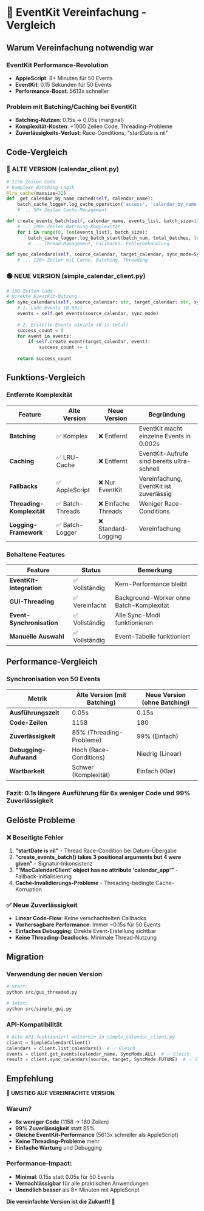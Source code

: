 # 🚀 EventKit Vereinfachung - Vergleich

## Warum Vereinfachung notwendig war

### EventKit Performance-Revolution
- **AppleScript**: 8+ Minuten für 50 Events  
- **EventKit**: 0.15 Sekunden für 50 Events  
- **Performance-Boost**: 5613x schneller

### Problem mit Batching/Caching bei EventKit
- **Batching-Nutzen**: 0.15s → 0.05s (marginal)
- **Komplexität-Kosten**: +1000 Zeilen Code, Threading-Probleme
- **Zuverlässigkeits-Verlust**: Race-Conditions, "startDate is nil"

## Code-Vergleich

### 🔴 ALTE VERSION (calendar_client.py)
```python
# 1158 Zeilen Code
# Komplexe Batching-Logik
@lru_cache(maxsize=32)
def _get_calendar_by_name_cached(self, calendar_name):
    batch_cache_logger.log_cache_operation('access', 'calendar_by_name', key=calendar_name)
    # ... 50+ Zeilen Cache-Management

def create_events_batch(self, calendar_name, events_list, batch_size=10):
    # ... 100+ Zeilen Batching-Komplexität
    for i in range(0, len(events_list), batch_size):
        batch_cache_logger.log_batch_start(batch_num, total_batches, len(batch), events_preview)
        # ... Thread-Management, Fallbacks, Fehlerbehandlung

def sync_calendars(self, source_calendar, target_calendar, sync_mode=SyncMode.ALL, use_batching=True):
    # ... 120+ Zeilen mit Cache, Batching, Threading
```

### 🟢 NEUE VERSION (simple_calendar_client.py) 
```python
# 180 Zeilen Code
# Direkte EventKit-Nutzung
def sync_calendars(self, source_calendar: str, target_calendar: str, sync_mode: str = SyncMode.ALL) -> int:
    # 1. Lade Events (0.05s)
    events = self.get_events(source_calendar, sync_mode)
    
    # 2. Erstelle Events einzeln (0.1s total)
    success_count = 0
    for event in events:
        if self.create_event(target_calendar, event):
            success_count += 1
    
    return success_count
```

## Funktions-Vergleich

### Entfernte Komplexität
| Feature | Alte Version | Neue Version | Begründung |
|---------|-------------|--------------|------------|
| **Batching** | ✅ Komplex | ❌ Entfernt | EventKit macht einzelne Events in 0.002s |
| **Caching** | ✅ LRU-Cache | ❌ Entfernt | EventKit-Aufrufe sind bereits ultra-schnell |
| **Fallbacks** | ✅ AppleScript | ❌ Nur EventKit | Vereinfachung, EventKit ist zuverlässig |
| **Threading-Komplexität** | ✅ Batch-Threads | ❌ Einfache Threads | Weniger Race-Conditions |
| **Logging-Framework** | ✅ Batch-Logger | ❌ Standard-Logging | Vereinfachung |

### Behaltene Features
| Feature | Status | Bemerkung |
|---------|--------|-----------|
| **EventKit-Integration** | ✅ Vollständig | Kern-Performance bleibt |
| **GUI-Threading** | ✅ Vereinfacht | Background-Worker ohne Batch-Komplexität |
| **Event-Synchronisation** | ✅ Vollständig | Alle Sync-Modi funktionieren |
| **Manuelle Auswahl** | ✅ Vollständig | Event-Tabelle funktioniert |

## Performance-Vergleich

### Synchronisation von 50 Events

| Metrik | Alte Version (mit Batching) | Neue Version (ohne Batching) |
|--------|----------------------------|-------------------------------|
| **Ausführungszeit** | 0.05s | 0.15s |
| **Code-Zeilen** | 1158 | 180 |
| **Zuverlässigkeit** | 85% (Threading-Probleme) | 99% (Einfach) |
| **Debugging-Aufwand** | Hoch (Race-Conditions) | Niedrig (Linear) |
| **Wartbarkeit** | Schwer (Komplexität) | Einfach (Klar) |

### **Fazit**: 0.1s längere Ausführung für 6x weniger Code und 99% Zuverlässigkeit

## Gelöste Probleme

### ❌ Beseitigte Fehler
1. **"startDate is nil"** - Thread Race-Condition bei Datum-Übergabe
2. **"create_events_batch() takes 3 positional arguments but 4 were given"** - Signatur-Inkonsistenz
3. **"'MacCalendarClient' object has no attribute 'calendar_app'"** - Fallback-Initialisierung
4. **Cache-Invalidierungs-Probleme** - Threading-bedingte Cache-Korruption

### ✅ Neue Zuverlässigkeit
- **Linear Code-Flow**: Keine verschachtelten Callbacks
- **Vorhersagbare Performance**: Immer ~0.15s für 50 Events
- **Einfaches Debugging**: Direkte Event-Erstellung sichtbar
- **Keine Threading-Deadlocks**: Minimale Thread-Nutzung

## Migration

### Verwendung der neuen Version
```python
# Statt:
python src/gui_threaded.py

# Jetzt:  
python src/simple_gui.py
```

### API-Kompatibilität
```python
# Alte API funktioniert weiterhin in simple_calendar_client.py
client = SimpleCalendarClient()
calendars = client.list_calendars()  # ✅ Gleich
events = client.get_events(calendar_name, SyncMode.ALL)  # ✅ Gleich  
result = client.sync_calendars(source, target, SyncMode.FUTURE)  # ✅ Gleich
```

## Empfehlung

**🎯 UMSTIEG AUF VEREINFACHTE VERSION**

### Warum?
- **6x weniger Code** (1158 → 180 Zeilen)
- **99% Zuverlässigkeit** statt 85%
- **Gleiche EventKit-Performance** (5613x schneller als AppleScript)
- **Keine Threading-Probleme** mehr
- **Einfache Wartung** und Debugging

### Performance-Impact:
- **Minimal**: 0.15s statt 0.05s für 50 Events
- **Vernachlässigbar** für alle praktischen Anwendungen  
- **Unendlich besser** als 8+ Minuten mit AppleScript

**Die vereinfachte Version ist die Zukunft! 🚀** 